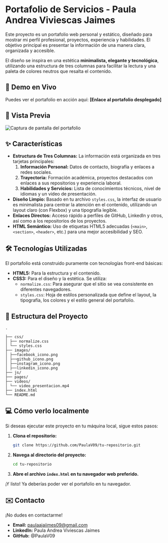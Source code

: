 # Portafolio de Servicios - Paula Andrea Viviescas Jaimes

Este proyecto es un portafolio web personal y estático, diseñado para mostrar mi perfil profesional, proyectos, experiencia y habilidades. El objetivo principal es presentar la información de una manera clara, organizada y accesible.

El diseño se inspira en una estética **minimalista, elegante y tecnológica**, utilizando una estructura de tres columnas para facilitar la lectura y una paleta de colores neutros que resalta el contenido.

## 🚀 Demo en Vivo

Puedes ver el portafolio en acción aquí: **[Enlace al portafolio desplegado]**

## 📸 Vista Previa

![Captura de pantalla del portafolio](https://i.ibb.co/ksYNxDjT/Captura-de-pantalla-2025-08-30-090756.png)

## ✨ Características

-   **Estructura de Tres Columnas:** La información está organizada en tres tarjetas principales:
    1.  **Información Personal:** Datos de contacto, biografía y enlaces a redes sociales.
    2.  **Trayectoria:** Formación académica, proyectos destacados con enlaces a sus repositorios y experiencia laboral.
    3.  **Habilidades y Servicios:** Lista de conocimientos técnicos, nivel de idiomas y un video de presentación.
-   **Diseño Limpio:** Basado en tu archivo `styles.css`, la interfaz de usuario es minimalista para centrar la atención en el contenido, utilizando un layout claro (con Flexbox) y una tipografía legible.
-   **Enlaces Directos:** Acceso rápido a perfiles de GitHub, LinkedIn y otros, así como a los repositorios de los proyectos.
-   **HTML Semántico:** Uso de etiquetas HTML5 adecuadas (`<main>`, `<section>`, `<header>`, etc.) para una mejor accesibilidad y SEO.

## 🛠️ Tecnologías Utilizadas

El portafolio está construido puramente con tecnologías front-end básicas:

-   **HTML5:** Para la estructura y el contenido.
-   **CSS3:** Para el diseño y la estética. Se utiliza:
    -   `normalize.css`: Para asegurar que el sitio se vea consistente en diferentes navegadores.
    -   `styles.css`: Hoja de estilos personalizada que define el layout, la tipografía, los colores y el estilo general del portafolio.

## 📂 Estructura del Proyecto

```
.

├── css/
│ ├── normalize.css
│ └── styles.css
├── images/
│ ├──facebook_icono.png
│ ├──github_icono.png
│ ├──instagram_icono.png
│ ├──linkedin_icono.png
├── js/
├── pages/
├── videos/
│ └── video_presentacion.mp4
├── index.html
└── README.md
```

## 💻 Cómo verlo localmente

Si deseas ejecutar este proyecto en tu máquina local, sigue estos pasos:

1.  **Clona el repositorio:**
    ```bash
    git clone https://github.com/PaulaV09/tu-repositorio.git
    ```
2.  **Navega al directorio del proyecto:**
    ```bash
    cd tu-repositorio
    ```
3.  **Abre el archivo `index.html` en tu navegador web preferido.**

¡Y listo! Ya deberías poder ver el portafolio en tu navegador.

## ✉️ Contacto

¡No dudes en contactarme!

-   **Email:** paulaajaiimes09@gmail.com
-   **LinkedIn:** Paula Andrea Viviescas Jaimes
-   **GitHub:** @PaulaV09

